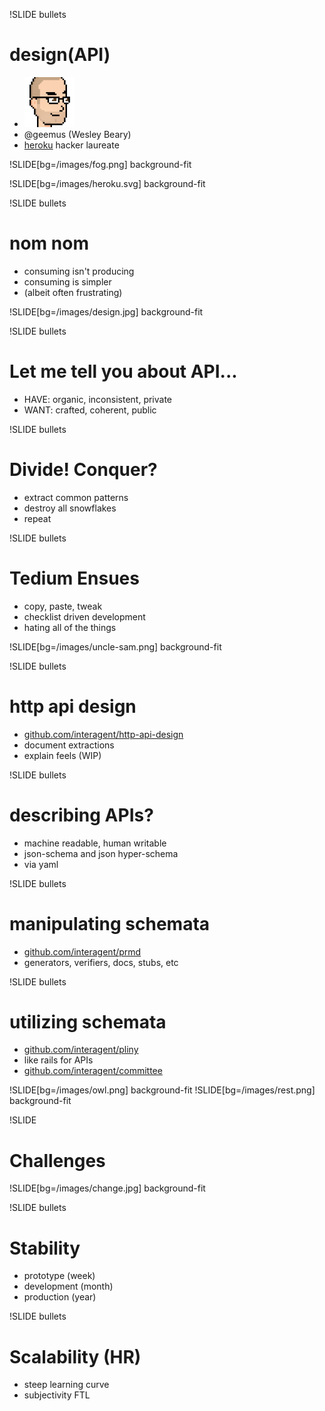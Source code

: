!SLIDE bullets
# design(API) #

* ![geemus](../../images/geemus.png)
* @geemus (Wesley Beary)
* [heroku](https://heroku.com/home) hacker laureate

!SLIDE[bg=/images/fog.png] background-fit

!SLIDE[bg=/images/heroku.svg] background-fit

!SLIDE bullets
# nom nom

* consuming isn't producing
* consuming is simpler
* (albeit often frustrating)

!SLIDE[bg=/images/design.jpg] background-fit

!SLIDE bullets
# Let me tell you about API...

* HAVE: organic, inconsistent, private
* WANT: crafted, coherent, public

!SLIDE bullets
# Divide! Conquer?

* extract common patterns
* destroy all snowflakes
* repeat

!SLIDE bullets
# Tedium Ensues

* copy, paste, tweak
* checklist driven development
* hating all of the things

!SLIDE[bg=/images/uncle-sam.png] background-fit

!SLIDE bullets
# http api design

* [github.com/interagent/http-api-design](https://github.com/interagent/http-api-design)
* document extractions
* explain feels (WIP)

!SLIDE bullets
# describing APIs?

* machine readable, human writable
* json-schema and json hyper-schema
* via yaml

!SLIDE bullets
# manipulating schemata

* [github.com/interagent/prmd](https://github.com/interagent/prmd)
* generators, verifiers, docs, stubs, etc

!SLIDE bullets
# utilizing schemata

* [github.com/interagent/pliny](https://github.com/interagent/pliny)
* like rails for APIs
* [github.com/interagent/committee](https://github.com/interagent/committee)

!SLIDE[bg=/images/owl.png] background-fit
!SLIDE[bg=/images/rest.png] background-fit

!SLIDE
# Challenges

!SLIDE[bg=/images/change.jpg] background-fit

!SLIDE bullets
# Stability
* prototype (week)
* development (month)
* production (year)

!SLIDE bullets
# Scalability (HR)

* steep learning curve
* subjectivity FTL
